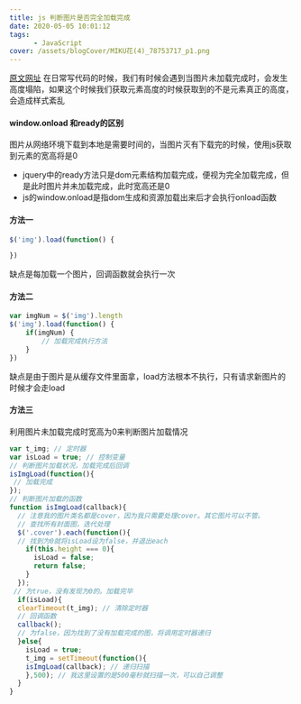 ```yaml
---
title: js 判断图片是否完全加载完成
date: 2020-05-05 10:01:12
tags:
      - JavaScript
cover: /assets/blogCover/MIKU花(4)_78753717_p1.png
---
```

[原文网址](https://www.cnblogs.com/huanghuali/p/10310691.html "js图片处理")
在日常写代码的时候，我们有时候会遇到当图片未加载完成时，会发生高度塌陷，如果这个时候我们获取元素高度的时候获取到的不是元素真正的高度，会造成样式紊乱

#### window.onload 和ready的区别
图片从网络环境下载到本地是需要时间的，当图片灭有下载完的时候，使用js获取到元素的宽高将是0
* jquery中的ready方法只是dom元素结构加载完成，便视为完全加载完成，但是此时图片并未加载完成，此时宽高还是0
* js的window.onload是指dom生成和资源加载出来后才会执行onload函数

#### 方法一
~~~js
$('img').load(function() {

})
~~~

缺点是每加载一个图片，回调函数就会执行一次
#### 方法二
~~~js
var imgNum = $('img').length
$('img').load(function() {
    if(imgNum) {
        // 加载完成执行方法
    }
})
~~~
缺点是由于图片是从缓存文件里面拿，load方法根本不执行，只有请求新图片的时候才会走load
#### 方法三

利用图片未加载完成时宽高为0来判断图片加载情况
~~~js
var t_img; // 定时器
var isLoad = true; // 控制变量
// 判断图片加载状况，加载完成后回调
isImgLoad(function(){
 // 加载完成
});
// 判断图片加载的函数
function isImgLoad(callback){
  // 注意我的图片类名都是cover，因为我只需要处理cover。其它图片可以不管。
  // 查找所有封面图，迭代处理
  $('.cover').each(function(){
  // 找到为0就将isLoad设为false，并退出each
    if(this.height === 0){
      isLoad = false;
      return false;
    }
  });
 // 为true，没有发现为0的。加载完毕
  if(isLoad){
  clearTimeout(t_img); // 清除定时器
  // 回调函数
  callback();
  // 为false，因为找到了没有加载完成的图，将调用定时器递归
  }else{
    isLoad = true;
    t_img = setTimeout(function(){
    isImgLoad(callback); // 递归扫描
    },500); // 我这里设置的是500毫秒就扫描一次，可以自己调整
  }
}
~~~

